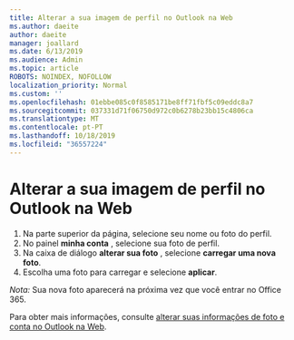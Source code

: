 ```yaml
---
title: Alterar a sua imagem de perfil no Outlook na Web
ms.author: daeite
author: daeite
manager: joallard
ms.date: 6/13/2019
ms.audience: Admin
ms.topic: article
ROBOTS: NOINDEX, NOFOLLOW
localization_priority: Normal
ms.custom: ''
ms.openlocfilehash: 01ebbe085c0f8585171be8ff71fbf5c09eddc8a7
ms.sourcegitcommit: 037331d71f06750d972c0b6278b23bb15c4806ca
ms.translationtype: MT
ms.contentlocale: pt-PT
ms.lasthandoff: 10/18/2019
ms.locfileid: "36557224"
---
```

# <a name="change-your-profile-picture-in-outlook-on-the-web"></a>Alterar a sua imagem de perfil no Outlook na Web

1. Na parte superior da página, selecione seu nome ou foto do perfil.
1. No painel **minha conta** , selecione sua foto de perfil.
1. Na caixa de diálogo **alterar sua foto** , selecione **carregar uma nova foto**.
1. Escolha uma foto para carregar e selecione **aplicar**.

*Nota:* Sua nova foto aparecerá na próxima vez que você entrar no Office 365.

Para obter mais informações, consulte [alterar suas informações de foto e conta no Outlook na Web](https://support.office.com/article/b2dbb289-851d-4bed-93c3-3e136f5659ec).
